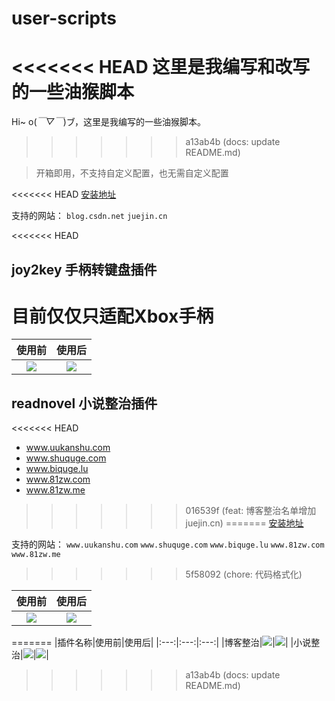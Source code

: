 # user-scripts

<<<<<<< HEAD
这里是我编写和改写的一些油猴脚本
=======
Hi~ o(*￣▽￣*)ブ，这里是我编写的一些油猴脚本。
>>>>>>> a13ab4b (docs: update README.md)

> 开箱即用，不支持自定义配置，也无需自定义配置

<<<<<<< HEAD
[安装地址](https://greasyfork.org/zh-CN/scripts/436382-%E5%8D%9A%E5%AE%A2%E6%95%B4%E6%B2%BB)

支持的网站：
`blog.csdn.net`
`juejin.cn`

<<<<<<< HEAD
## joy2key 手柄转键盘插件

目前仅仅只适配Xbox手柄
=======
|使用前|使用后|
|:---:|:---:|
|![](https://static.gausszhou.top/data/image/github/csdn_1.png)|![](https://static.gausszhou.top/data/image/github/csdn_2.png)|


## readnovel 小说整治插件
<<<<<<< HEAD

- www.uukanshu.com
- www.shuquge.com
- www.biquge.lu
- www.81zw.com
- www.81zw.me
>>>>>>> 016539f (feat: 博客整治名单增加juejin.cn)
=======
[安装地址](https://greasyfork.org/zh-CN/scripts/429917-%E5%B0%8F%E8%AF%B4%E6%95%B4%E6%B2%BB)

支持的网站：
`www.uukanshu.com` 
`www.shuquge.com` 
`www.biquge.lu` 
`www.81zw.com` 
`www.81zw.me`
>>>>>>> 5f58092 (chore:  代码格式化)

|使用前|使用后|
|:---:|:---:|
|![](https://static.gausszhou.top/data/image/github/uukanshu_1.png)|![](https://static.gausszhou.top/data/image/github/uukanshu_2.png)|
=======
|插件名称|使用前|使用后|
|:---:|:---:|:---:|
|博客整治|![](https://static.gausszhou.top/data/image/github/csdn_1.png)|![](https://static.gausszhou.top/data/image/github/csdn_2.png)|
|小说整治|![](https://static.gausszhou.top/data/image/github/uukanshu_1.png)|![](https://static.gausszhou.top/data/image/github/uukanshu_2.png)|
>>>>>>> a13ab4b (docs: update README.md)

